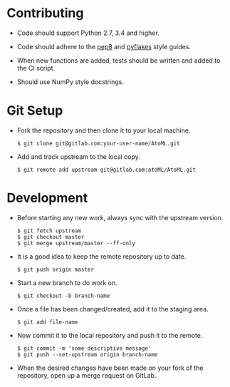 # Contributing

*   Code should support Python 2.7, 3.4 and higher.

*   Code should adhere to the [pep8](https://www.python.org/dev/peps/pep-0008/)
    and [pyflakes](https://pypi.python.org/pypi/pyflakes) style guides.

*   When new functions are added, tests should be written and added to the CI
    script.

*   Should use NumPy style docstrings.

# Git Setup

*   Fork the repository and then clone it to your local machine.

        $ git clone git@gitlab.com:your-user-name/AtoML.git

*   Add and track upstream to the local copy.

        $ git remote add upstream git@gitlab.com:atoML/AtoML.git

# Development

*   Before starting any new work, always sync with the upstream version.

        $ git fetch upstream
        $ git checkout master
        $ git merge upstream/master --ff-only

*   It is a good idea to keep the remote repository up to date.

        $ git push origin master

*   Start a new branch to do work on.

        $ git checkout -b branch-name

*   Once a file has been changed/created, add it to the staging area.

        $ git add file-name

*   Now commit it to the local repository and push it to the remote.

        $ git commit -m 'some descriptive message'
        $ git push --set-upstream origin branch-name

*   When the desired changes have been made on your fork of the repository,
    open up a merge request on GitLab.
